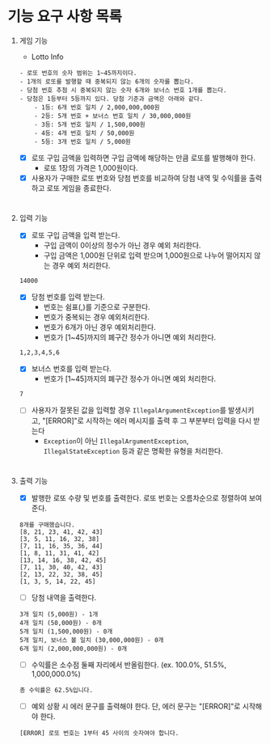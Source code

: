 # 기능 요구 사항 목록

1. 게임 기능
   - Lotto Info 
    ```
    - 로또 번호의 숫자 범위는 1~45까지이다.
    - 1개의 로또를 발행할 때 중복되지 않는 6개의 숫자를 뽑는다.
    - 당첨 번호 추첨 시 중복되지 않는 숫자 6개와 보너스 번호 1개를 뽑는다.
    - 당첨은 1등부터 5등까지 있다. 당첨 기준과 금액은 아래와 같다.
        - 1등: 6개 번호 일치 / 2,000,000,000원
        - 2등: 5개 번호 + 보너스 번호 일치 / 30,000,000원
        - 3등: 5개 번호 일치 / 1,500,000원
        - 4등: 4개 번호 일치 / 50,000원
        - 5등: 3개 번호 일치 / 5,000원
    ```

   - [x] 로또 구입 금액을 입력하면 구입 금액에 해당하는 만큼 로또를 발행해야 한다. 
     - 로또 1장의 가격은 1,000원이다.
   - [x] 사용자가 구매한 로또 번호와 당첨 번호를 비교하여 당첨 내역 및 수익률을 출력하고 로또 게임을 종료한다.
#
2. 입력 기능
    - [x] 로또 구입 금액을 입력 받는다.
      - 구입 금액이 0이상의 정수가 아닌 경우 예외 처리한다. 
      - 구입 금액은 1,000원 단위로 입력 받으며 1,000원으로 나누어 떨어지지 않는 경우 예외 처리한다.

    ```
    14000
    ```

    - [x] 당첨 번호를 입력 받는다. 
      - 번호는 쉼표(,)를 기준으로 구분한다.
      - 번호가 중복되는 경우 예외처리한다.
      - 번호가 6개가 아닌 경우 예외처리한다.
      - 번호가 [1~45]까지의 폐구간 정수가 아니면 예외 처리한다.

    ```
    1,2,3,4,5,6
    ```

    - [x] 보너스 번호를 입력 받는다.
      - 번호가 [1~45]까지의 폐구간 정수가 아니면 예외 처리한다.

    ```
    7
    ```

    - [ ] 사용자가 잘못된 값을 입력할 경우 `IllegalArgumentException`를 발생시키고, "[ERROR]"로 시작하는 에러 메시지를 출력 후 그 부분부터 입력을 다시 받는다
      - `Exception`이 아닌 `IllegalArgumentException`, `IllegalStateException` 등과 같은 명확한 유형을 처리한다.
#
3. 출력 기능
   - [x] 발행한 로또 수량 및 번호를 출력한다. 로또 번호는 오름차순으로 정렬하여 보여준다.

    ```
    8개를 구매했습니다.
    [8, 21, 23, 41, 42, 43] 
    [3, 5, 11, 16, 32, 38] 
    [7, 11, 16, 35, 36, 44] 
    [1, 8, 11, 31, 41, 42] 
    [13, 14, 16, 38, 42, 45] 
    [7, 11, 30, 40, 42, 43] 
    [2, 13, 22, 32, 38, 45] 
    [1, 3, 5, 14, 22, 45]
    ```

    - [ ] 당첨 내역을 출력한다.

    ```
    3개 일치 (5,000원) - 1개
    4개 일치 (50,000원) - 0개
    5개 일치 (1,500,000원) - 0개
    5개 일치, 보너스 볼 일치 (30,000,000원) - 0개
    6개 일치 (2,000,000,000원) - 0개
    ```

    - [ ] 수익률은 소수점 둘째 자리에서 반올림한다. (ex. 100.0%, 51.5%, 1,000,000.0%)

    ```
    총 수익률은 62.5%입니다.
    ```

    - [ ] 예외 상황 시 에러 문구를 출력해야 한다. 단, 에러 문구는 "[ERROR]"로 시작해야 한다.

    ```
    [ERROR] 로또 번호는 1부터 45 사이의 숫자여야 합니다.
    ```